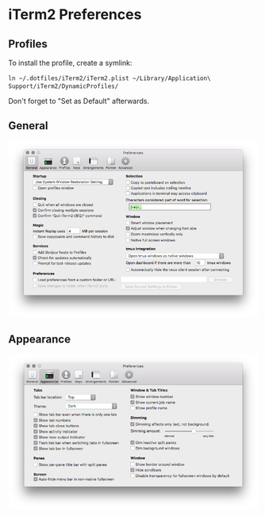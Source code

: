# iTerm2 Preferences

## Profiles

To install the profile, create a symlink:

    ln ~/.dotfiles/iTerm2/iTerm2.plist ~/Library/Application\ Support/iTerm2/DynamicProfiles/

Don't forget to "Set as Default" afterwards.

## General

![](./preferences.general.png)

## Appearance

![](./preferences.appearance.png)
